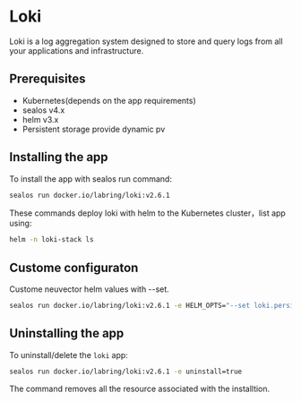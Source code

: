 # Loki

Loki is a log aggregation system designed to store and query logs from all your applications and infrastructure.

## Prerequisites

- Kubernetes(depends on the app requirements)
- sealos v4.x
- helm v3.x
- Persistent storage provide dynamic pv

## Installing the app

To install the app with sealos run  command:

```bash
sealos run docker.io/labring/loki:v2.6.1
```

These commands deploy loki with helm to the Kubernetes cluster，list app using:

```bash
helm -n loki-stack ls
```

## Custome configuraton

Custome  neuvector helm values with --set.

```bash
sealos run docker.io/labring/loki:v2.6.1 -e HELM_OPTS="--set loki.persistence.enabled=true"
```

## Uninstalling the app

To uninstall/delete the `loki` app:

```bash
sealos run docker.io/labring/loki:v2.6.1 -e uninstall=true
```

The command removes all the resource associated with the installtion.
